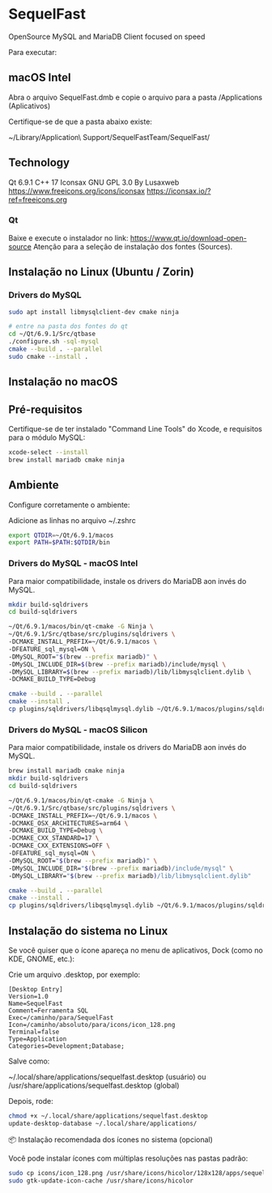 # SequelFast
OpenSource MySQL and MariaDB Client focused on speed

Para executar:

## macOS Intel

Abra o arquivo SequelFast.dmb e copie o arquivo para a pasta /Applications (Aplicativos)

Certifique-se de que a pasta abaixo existe:

~/Library/Application\ Support/SequelFastTeam/SequelFast/

## Technology

Qt 6.9.1
C++ 17
Iconsax
GNU GPL 3.0
By Lusaxweb
https://www.freeicons.org/icons/iconsax
https://iconsax.io/?ref=freeicons.org

### Qt

Baixe e execute o instalador no link: https://www.qt.io/download-open-source
Atenção para a seleção de instalação dos fontes (Sources).

## Instalação no Linux (Ubuntu / Zorin)

### Drivers do MySQL

```bash
sudo apt install libmysqlclient-dev cmake ninja

# entre na pasta dos fontes do qt
cd ~/Qt/6.9.1/Src/qtbase
./configure.sh -sql-mysql
cmake --build . --parallel
sudo cmake --install .
```

## Instalação no macOS

## Pré-requisitos

Certifique-se de ter instalado "Command Line Tools" do Xcode, e requisitos para o módulo MySQL:

```bash
xcode-select --install
brew install mariadb cmake ninja
```

## Ambiente

Configure corretamente o ambiente:

Adicione as linhas no arquivo ~/.zshrc

```bash
export QTDIR=~/Qt/6.9.1/macos
export PATH=$PATH:$QTDIR/bin
```

### Drivers do MySQL - macOS Intel

Para maior compatibilidade, instale os drivers do MariaDB aon invés do MySQL.

```bash
mkdir build-sqldrivers
cd build-sqldrivers

~/Qt/6.9.1/macos/bin/qt-cmake -G Ninja \
~/Qt/6.9.1/Src/qtbase/src/plugins/sqldrivers \
-DCMAKE_INSTALL_PREFIX=~/Qt/6.9.1/macos \
-DFEATURE_sql_mysql=ON \
-DMySQL_ROOT="$(brew --prefix mariadb)" \
-DMySQL_INCLUDE_DIR=$(brew --prefix mariadb)/include/mysql \
-DMySQL_LIBRARY=$(brew --prefix mariadb)/lib/libmysqlclient.dylib \
-DCMAKE_BUILD_TYPE=Debug

cmake --build . --parallel
cmake --install .
cp plugins/sqldrivers/libqsqlmysql.dylib ~/Qt/6.9.1/macos/plugins/sqldrivers/
```

### Drivers do MySQL - macOS Silicon

Para maior compatibilidade, instale os drivers do MariaDB aon invés do MySQL.

```bash
brew install mariadb cmake ninja
mkdir build-sqldrivers
cd build-sqldrivers

~/Qt/6.9.1/macos/bin/qt-cmake -G Ninja \
~/Qt/6.9.1/Src/qtbase/src/plugins/sqldrivers \
-DCMAKE_INSTALL_PREFIX=~/Qt/6.9.1/macos \
-DCMAKE_OSX_ARCHITECTURES=arm64 \
-DCMAKE_BUILD_TYPE=Debug \
-DCMAKE_CXX_STANDARD=17 \
-DCMAKE_CXX_EXTENSIONS=OFF \
-DFEATURE_sql_mysql=ON \
-DMySQL_ROOT="$(brew --prefix mariadb)" \
-DMySQL_INCLUDE_DIR="$(brew --prefix mariadb)/include/mysql" \
-DMySQL_LIBRARY="$(brew --prefix mariadb)/lib/libmysqlclient.dylib"

cmake --build . --parallel
cmake --install .
cp plugins/sqldrivers/libqsqlmysql.dylib ~/Qt/6.9.1/macos/plugins/sqldrivers/
```



## Instalação do sistema no Linux

Se você quiser que o ícone apareça no menu de aplicativos, Dock (como no KDE, GNOME, etc.):

Crie um arquivo .desktop, por exemplo:
```
[Desktop Entry]
Version=1.0
Name=SequelFast
Comment=Ferramenta SQL
Exec=/caminho/para/SequelFast
Icon=/caminho/absoluto/para/icons/icon_128.png
Terminal=false
Type=Application
Categories=Development;Database;
```

Salve como:

~/.local/share/applications/sequelfast.desktop (usuário)
ou /usr/share/applications/sequelfast.desktop (global)

Depois, rode:

```bash
chmod +x ~/.local/share/applications/sequelfast.desktop
update-desktop-database ~/.local/share/applications/
```

📦 Instalação recomendada dos ícones no sistema (opcional)

Você pode instalar ícones com múltiplas resoluções nas pastas padrão:

```bash
sudo cp icons/icon_128.png /usr/share/icons/hicolor/128x128/apps/sequelfast.png
sudo gtk-update-icon-cache /usr/share/icons/hicolor
```



